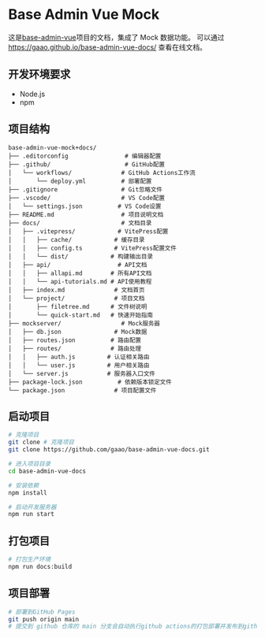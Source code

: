# Base Admin Vue Mock

这是[base-admin-vue](https://github.com/gaao/base-admin-vue)项目的文档，集成了 Mock 数据功能。
可以通过 https://gaao.github.io/base-admin-vue-docs/ 查看在线文档。

## 开发环境要求

- Node.js
- npm

## 项目结构

```
base-admin-vue-mock+docs/
├── .editorconfig                # 编辑器配置
├── .github/                     # GitHub配置
│   └── workflows/              # GitHub Actions工作流
│       └── deploy.yml          # 部署配置
├── .gitignore                  # Git忽略文件
├── .vscode/                    # VS Code配置
│   └── settings.json          # VS Code设置
├── README.md                   # 项目说明文档
├── docs/                       # 文档目录
│   ├── .vitepress/            # VitePress配置
│   │   ├── cache/            # 缓存目录
│   │   ├── config.ts         # VitePress配置文件
│   │   └── dist/            # 构建输出目录
│   ├── api/                   # API文档
│   │   ├── allapi.md        # 所有API文档
│   │   └── api-tutorials.md # API使用教程
│   ├── index.md              # 文档首页
│   └── project/              # 项目文档
│       ├── filetree.md      # 文件树说明
│       └── quick-start.md   # 快速开始指南
├── mockserver/                 # Mock服务器
│   ├── db.json               # Mock数据
│   ├── routes.json          # 路由配置
│   ├── routes/              # 路由处理
│   │   ├── auth.js         # 认证相关路由
│   │   └── user.js         # 用户相关路由
│   └── server.js           # 服务器入口文件
├── package-lock.json          # 依赖版本锁定文件
└── package.json              # 项目配置文件
```

## 启动项目

```bash
# 克隆项目
git clone # 克隆项目
git clone https://github.com/gaao/base-admin-vue-docs.git

# 进入项目目录
cd base-admin-vue-docs

# 安装依赖
npm install

# 启动开发服务器
npm run start
```

## 打包项目

```bash
# 打包生产环境
npm run docs:build
```

## 项目部署

```bash
# 部署到GitHub Pages
git push origin main
# 提交到 github 仓库的 main 分支会自动执行github actions的打包部署并发布到github pages
```
